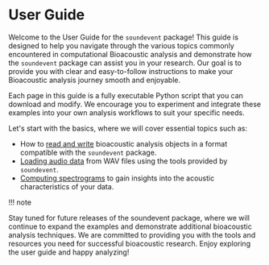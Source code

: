 # User Guide

Welcome to the User Guide for the `soundevent` package! This guide is designed to
help you navigate through the various topics commonly encountered in
computational Bioacoustic analysis and demonstrate how the `soundevent` package
can assist you in your research. Our goal is to provide you with clear and
easy-to-follow instructions to make your Bioacoustic analysis journey smooth
and enjoyable.

Each page in this guide is a fully executable Python script that you can
download and modify. We encourage you to experiment and integrate these
examples into your own analysis workflows to suit your specific needs.

Let's start with the basics, where we will cover essential topics such as:

* How to [read and write](1_saving_and_loading.md) bioacoustic analysis objects in a format compatible with the `soundevent` package.
* [Loading audio data](2_loading_audio.md) from WAV files using the tools provided by `soundevent`.
* [Computing spectrograms](3_computing_spectrograms.md) to gain insights into the acoustic characteristics of your data.

!!! note

Stay tuned for future releases of the soundevent package, where we will continue to expand the examples and demonstrate additional bioacoustic analysis techniques. We are committed to providing you with the tools and resources you need for successful bioacoustic research. Enjoy exploring the user guide and happy analyzing!
